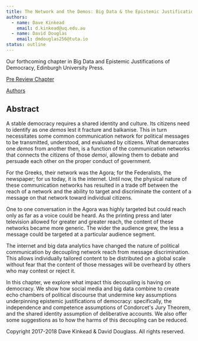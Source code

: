 ```yaml
---
title: The Network and the Demos: Big Data & the Epistemic Justifications of Democracy
authors: 
  - name: Dave Kinkead
    email: d.kinkead@uq.edu.au
  - name: David Douglas
    email: dmdouglas256@tuta.io
status: outline
---
```


Our forthcoming chapter in Big Data and Epistemic Justifications of Democracy, Edinburgh University Press.

[Pre Review Chapter](/chapter)

[Authors](/authors)

## Abstract

A stable democracy requires a shared identity and culture.  Its citizens need to identify as one _demos_ lest it fracture and balkanise.  This in turn necessitates some common communication network for political messages to be transmitted, understood, and evaluated by citizens.  What demarcates one _demos_ from another then, is a function of the communication networks that connects the citizens of those _demoi_, allowing them to debate and persuade each other on the proper conduct of government.  

For the Greeks, their network was the Agora; for the Federalists, the newspaper; for us today, it is the internet. Until now, the physical nature of these communication networks has resulted in a trade off between the reach of a network and the ability to target and discriminate the content of a message on that network toward individual citizens. 

One to one conversation in the Agora was highly targeted but could reach only as far as a voice could be heard.  As the printing press and later television allowed for greater and greater reach, the content of these networks became more generic.  The wider the audience grew, the less a message could be targeted at a particular audience segment.  

The internet and big data analytics have changed the nature of political communication by decoupling network reach from message discrimination.  This allows individually tailored content to be distributed on a global scale without fear that the content of those messages will be overheard by others who may contest or reject it. 

In this chapter, we explore what impact this decoupling is having on democracy.  We show how social media and big data combine to create echo chambers of political discourse that undermine key assumptions underpinning epistemic justifications of democracy: specifically, the independence and competence assumptions of Condorcet's Jury Theorem, and the shared identity assumption of deliberative accounts.  We also offer some suggestions as to how the harms of this decoupling can be reduced. 

Copyright 2017-2018 Dave Kinkead & David Douglass. All rights reserved.

